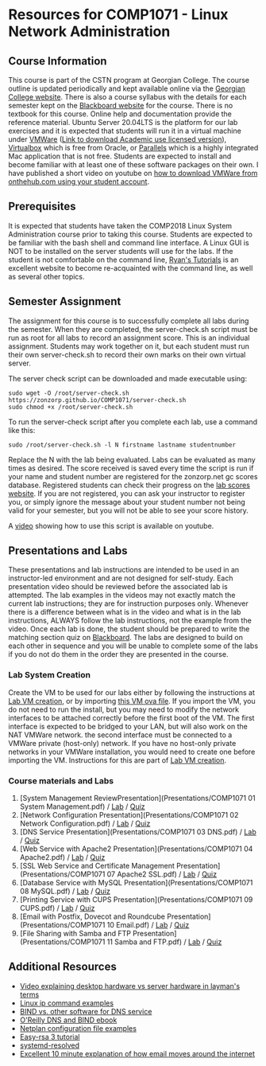 # Resources for COMP1071 - Linux Network Administration

## Course Information
This course is part of the CSTN program at Georgian College. The course outline is updated periodically and kept available online via the [Georgian College website](https://georgiancollege.ca). There is also a course syllabus with the details for each semester kept on the [Blackboard website](https://gc.blackboard.com) for the course.
There is no textbook for this course. Online help and documentation provide the reference material.
Ubuntu Server 20.04LTS is the platform for our lab exercises and it is expected that students will run it in a virtual machine under [VMWare](https://vmware.com) ([Link to download Academic use licensed version](https://onthehub.com)), [Virtualbox](https://www.virtualbox.org) which is free from Oracle, or [Parallels](https://parallels.com) which is a highly integrated Mac application that is not free. Students are expected to install and become familiar with at least one of these software packages on their own. I have published a short video on youtube on [how to download VMWare from onthehub.com using your student account](https://youtu.be/z__OjayPFXA).

## Prerequisites
It is expected that students have taken the COMP2018 Linux System Administration course prior to taking this course. Students are expected to be familiar with the bash shell and command line interface. A Linux GUI is NOT to be installed on the server students will use for the labs. If the student is not comfortable on the command line, [Ryan's Tutorials](https://ryanstutorials.net) is an excellent website to become re-acquainted with the command line, as well as several other topics.

## Semester Assignment
The assignment for this course is to successfully complete all labs during the semester. When they are completed, the server-check.sh script must be run as root for all labs to record an assignment score. This is an individual assignment. Students may work together on it, but each student must run their own server-check.sh to record their own marks on their own virtual server.

The server check script can be downloaded and made executable using:

```
sudo wget -O /root/server-check.sh https://zonzorp.github.io/COMP1071/server-check.sh
sudo chmod +x /root/server-check.sh
```

To run the server-check script after you complete each lab, use a command like this:

```
sudo /root/server-check.sh -l N firstname lastname studentnumber
```

Replace the N with the lab being evaluated. Labs can be evaluated as many times as desired. The score received is saved every time the script is run if your name and student number are registered for the zonzorp.net gc scores database. Registered students can check their progress on the [lab scores website](https://zonzorp.net/gc). If you are not registered, you can ask your instructor to register you, or simply ignore the message about your student number not being valid for your semester, but you will not be able to see your score history.

A [video](https://youtu.be/Zt6bdhBU_Ac) showing how to use this script is available on youtube.

## Presentations and Labs
These presentations and lab instructions are intended to be used in an instructor-led environment and are not designed for self-study. Each presentation video should be reviewed before the associated lab is attempted. The lab examples in the videos may not exactly match the current lab instructions; they are for instruction purposes only. Whenever there is a difference between what is in the video and what is in the lab instructions, ALWAYS follow the lab instructions, not the example from the video. Once each lab is done, the student should be prepared to write the matching section quiz on [Blackboard](http://gc.blackboard.com). The labs are designed to build on each other in sequence and you will be unable to complete some of the labs if you do not do them in the order they are presented in the course.

### Lab System Creation
Create the VM to be used for our labs either by following the instructions at [Lab VM creation](Labs/Lab00-VM-Creation.html), or by importing [this VM ova file](https://zonzorp.net/gc/COMP1071-F21-starting-vm.ova). If you import the VM, you do not need to run the install, but you may need to modify the network interfaces to be attached correctly before the first boot of the VM. The first interface is expected to be bridged to your LAN, but will also work on the NAT VMWare network. the second interface must be connected to a VMWare private (host-only) network. If you have no host-only private networks in your VMWare installation, you would need to create one before importing the VM. Instructions for this are part of [Lab VM creation](Labs/Lab00-VM-Creation.html).

### Course materials and Labs
1. [System Management ReviewPresentation](Presentations/COMP1071 01 System Management.pdf) / [Lab](Labs/Lab01-SysMgmt.html) / [Quiz](https://gc.blackboard.com)
1. [Network Configuration Presentation](Presentations/COMP1071 02 Network Configuration.pdf) / [Lab](Labs/Lab02-NetworkConfig.html) / [Quiz](https://gc.blackboard.com)
1. [DNS Service Presentation](Presentations/COMP1071 03 DNS.pdf) / [Lab](Labs/Lab03-DNS.html) / [Quiz](https://gc.blackboard.com)
1. [Web Service with Apache2 Presentation](Presentations/COMP1071 04 Apache2.pdf) / [Lab](Labs/Lab04-Apache2.html) / [Quiz](https://gc.blackboard.com)
1. [SSL Web Service and Certificate Management Presentation](Presentations/COMP1071 07 Apache2 SSL.pdf) / [Lab](Labs/Lab05-SSL.html) / [Quiz](https://gc.blackboard.com)
1. [Database Service with MySQL Presentation](Presentations/COMP1071 08 MySQL.pdf) / [Lab](Labs/Lab06-Mysql.html) / [Quiz](https://gc.blackboard.com)
1. [Printing Service with CUPS Presentation](Presentations/COMP1071 09 CUPS.pdf) / [Lab](Labs/Lab07-CUPS.html) / [Quiz](https://gc.blackboard.com)
1. [Email with Postfix, Dovecot and Roundcube Presentation](Presentations/COMP1071 10 Email.pdf) / [Lab](Labs/Lab08-Email.html) / [Quiz](https://gc.blackboard.com)
1. [File Sharing with Samba and FTP Presentation](Presentations/COMP1071 11 Samba and FTP.pdf) / [Lab](Labs/Lab09-Samba.html) / [Quiz](https://gc.blackboard.com)

## Additional Resources
* [Video explaining desktop hardware vs server hardware in layman's terms](https://www.youtube.com/watch?v=ByI1PHMcPJQ)
* [Linux ip command examples](https://www.cyberciti.biz/faq/linux-ip-command-examples-usage-syntax/)
* [BIND vs. other software for DNS service](https://computingforgeeks.com/bind-vs-dnsmasq-vs-powerdns-vs-unbound/)
* [O'Reilly DNS and BIND ebook](https://docstore.mik.ua/orelly/networking_2ndEd/dns/index.htm)
* [Netplan configuration file examples](https://netplan.io/examples)
* [Easy-rsa 3 tutorial](https://www.howtoforge.com/tutorial/how-to-install-openvpn-server-and-client-with-easy-rsa-3-on-centos-8/)
* [systemd-resolved](https://wiki.archlinux.org/index.php/Systemd-resolved)
* [Excellent 10 minute explanation of how email moves around the internet](https://www.youtube.com/watch?v=x28ciavQ4mI)
